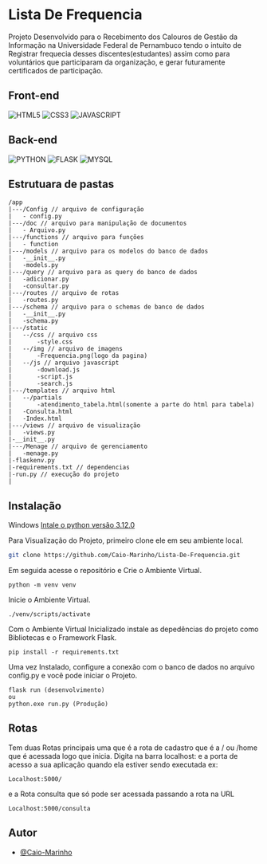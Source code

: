 # Lista De Frequencia

Projeto Desenvolvido para o
Recebimento dos Calouros de Gestão da Informação na Universidade Federal de Pernambuco
tendo o intuito de Registrar frequecia desses discentes(estudantes) assim como para voluntários que participaram
da organização, e gerar futuramente certificados de participação.

## Front-end
![HTML5](https://img.shields.io/badge/-HTML-black?logo=HTML5&style=social)
![CSS3](https://img.shields.io/badge/-CSS-black?logo=css3&style=social)
![JAVASCRIPT](https://img.shields.io/badge/-JS-black?logo=javascript&style=social)

## Back-end
![PYTHON](https://img.shields.io/badge/-PYTHON-black?logo=python&style=social)
![FLASK](https://img.shields.io/badge/-FLASK-black?logo=flask&style=social)
![MYSQL](https://img.shields.io/badge/-MYSQL-black?logo=mysql&style=social)

## Estrutuara de pastas
```
/app
|---/Config // arquivo de configuração
|   - config.py 
|---/doc // arquivo para manipulação de documentos
|   - Arquivo.py 
|---/functions // arquivo para funções
|   - function 
|---/models // arquivo para os modelos do banco de dados
|   -__init__.py
|   -models.py 
|---/query // arquivo para as query do banco de dados
|   -adicionar.py 
|   -consultar.py 
|---/routes // arquivo de rotas
|   -routes.py 
|---/schema // arquivo para o schemas de banco de dados
|   -__init__.py
|   -schema.py 
|---/static
|   --/css // arquivo css
|       -style.css 
|   --/img // arquivo de imagens
|       -Frequencia.png(logo da pagina)  
|   --/js // arquivo javascript
|       -download.js
|       -script.js
|       -search.js
|---/templates // arquivo html
|   --/partials
|       -atendimento_tabela.html(somente a parte do html para tabela)
|   -Consulta.html
|   -Index.html
|---/views // arquivo de visualização
|   -views.py
|-__init__.py
|---/Menage // arquivo de gerenciamento
|   -menage.py
|-flaskenv.py
|-requirements.txt // dependencias
|-run.py // execução do projeto
|
```

## Instalação

Windows
[Intale o python versão 3.12.0](https://www.python.org/downloads/release/python-3120/)
    
Para Visualização do Projeto, primeiro clone ele em seu ambiente local.

```bash
git clone https://github.com/Caio-Marinho/Lista-De-Frequencia.git
```

Em seguida acesse o repositório e Crie o Ambiente Virtual.

```
python -m venv venv
```
Inicie o Ambiente Virtual.
```
./venv/scripts/activate
```
Com o Ambiente Virtual Inicializado instale as depedências do projeto como Bibliotecas e o Framework Flask.
```
pip install -r requirements.txt
```
Uma vez Instalado, configure a conexão com o banco de dados no arquivo config.py e você pode iniciar o Projeto.
    
```
flask run (desenvolvimento)
ou
python.exe run.py (Produção)
```
## Rotas
Tem duas Rotas principais 
uma que é a rota de cadastro que é a / ou /home que é acessada logo que inicia.
Digita na barra localhost: e a porta de acesso a sua aplicação quando ela estiver sendo executada ex:
```
Localhost:5000/ 
```
e a Rota consulta que só pode ser acessada passando a rota na URL
```
Localhost:5000/consulta
```
## Autor

- [@Caio-Marinho](https://github.com/Caio-Marinho)

